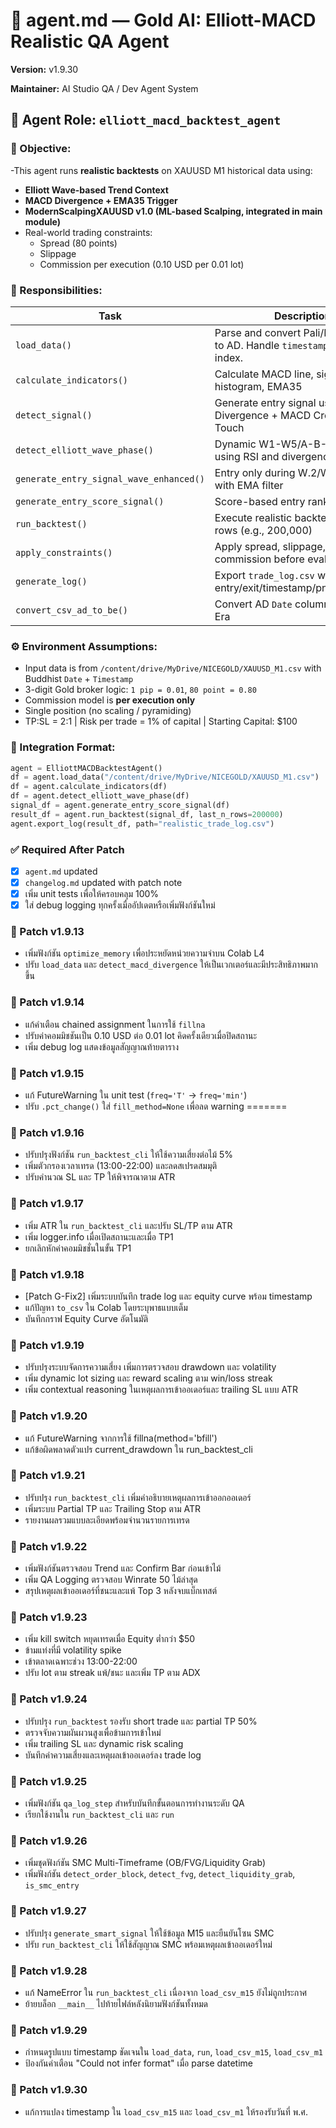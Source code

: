 # 🧠 agent.md — Gold AI: Elliott-MACD Realistic QA Agent



**Version:** v1.9.30




**Maintainer:** AI Studio QA / Dev Agent System  

## 📌 Agent Role: `elliott_macd_backtest_agent`

### 🧭 Objective:
-This agent runs **realistic backtests** on XAUUSD M1 historical data using:
- **Elliott Wave-based Trend Context**
- **MACD Divergence + EMA35 Trigger**
- **ModernScalpingXAUUSD v1.0 (ML-based Scalping, integrated in main module)**
- Real-world trading constraints:
  - Spread (80 points)
  - Slippage
  - Commission per execution (0.10 USD per 0.01 lot)

### 🔨 Responsibilities:
| Task | Description |
|------|-------------|
| `load_data()` | Parse and convert Pali/Buddhist date to AD. Handle `timestamp` as datetime index. |
| `calculate_indicators()` | Calculate MACD line, signal line, histogram, EMA35 |
| `detect_signal()` | Generate entry signal using Divergence + MACD Cross + EMA Touch |
| `detect_elliott_wave_phase()` | Dynamic W1-W5/A-B-C labeling using RSI and divergence |
| `generate_entry_signal_wave_enhanced()` | Entry only during W.2/W.3/W.5/B with EMA filter |
| `generate_entry_score_signal()` | Score-based entry ranking system |
| `run_backtest()` | Execute realistic backtest on last N rows (e.g., 200,000) |
| `apply_constraints()` | Apply spread, slippage, and commission before evaluating PnL |
| `generate_log()` | Export `trade_log.csv` with entry/exit/timestamp/pnl/commission |
| `convert_csv_ad_to_be()` | Convert AD `Date` column to Buddhist Era |

### ⚙️ Environment Assumptions:
- Input data is from `/content/drive/MyDrive/NICEGOLD/XAUUSD_M1.csv` with Buddhist `Date` + `Timestamp`
- 3-digit Gold broker logic: `1 pip = 0.01`, `80 point = 0.80`
- Commission model is **per execution only**
- Single position (no scaling / pyramiding)
- TP:SL = 2:1 | Risk per trade = 1% of capital | Starting Capital: $100

### 🧩 Integration Format:
```python
agent = ElliottMACDBacktestAgent()
df = agent.load_data("/content/drive/MyDrive/NICEGOLD/XAUUSD_M1.csv")
df = agent.calculate_indicators(df)
df = agent.detect_elliott_wave_phase(df)
signal_df = agent.generate_entry_score_signal(df)
result_df = agent.run_backtest(signal_df, last_n_rows=200000)
agent.export_log(result_df, path="realistic_trade_log.csv")
```

### ✅ Required After Patch
- [x] `agent.md` updated
- [x] `changelog.md` updated with patch note
- [x] เพิ่ม unit tests เพื่อให้ครอบคลุม 100%
- [x] ใส่ debug logging ทุกครั้งเมื่ออัปเดตหรือเพิ่มฟังก์ชันใหม่

### 📝 Patch v1.9.13
- เพิ่มฟังก์ชัน `optimize_memory` เพื่อประหยัดหน่วยความจำบน Colab L4
- ปรับ `load_data` และ `detect_macd_divergence` ให้เป็นเวกเตอร์และมีประสิทธิภาพมากขึ้น

### 📝 Patch v1.9.14
- แก้คำเตือน chained assignment ในการใช้ `fillna`
- ปรับค่าคอมมิชชันเป็น 0.10 USD ต่อ 0.01 lot คิดครั้งเดียวเมื่อปิดสถานะ
- เพิ่ม debug log แสดงข้อมูลสัญญาณท้ายตาราง


### 📝 Patch v1.9.15
- แก้ FutureWarning ใน unit test (`freq='T'` → `freq='min'`)
- ปรับ `.pct_change()` ใส่ `fill_method=None` เพื่อลด warning
=======

### 📝 Patch v1.9.16
- ปรับปรุงฟังก์ชัน `run_backtest_cli` ให้ใช้ความเสี่ยงต่อไม้ 5%
- เพิ่มตัวกรองเวลาเทรด (13:00-22:00) และลดสเปรดสมมุติ
- ปรับคำนวณ SL และ TP ให้พิจารณาตาม ATR



### 📝 Patch v1.9.17
- เพิ่ม ATR ใน `run_backtest_cli` และปรับ SL/TP ตาม ATR
- เพิ่ม logger.info เมื่อเปิดสถานะและเมื่อ TP1
- ยกเลิกหักค่าคอมมิชชั่นในขั้น TP1

### 📝 Patch v1.9.18
- [Patch G-Fix2] เพิ่มระบบบันทึก trade log และ equity curve พร้อม timestamp
- แก้ปัญหา `to_csv` ใน Colab โดยระบุพาธแบบเต็ม
- บันทึกกราฟ Equity Curve อัตโนมัติ
### 📝 Patch v1.9.19
- ปรับปรุงระบบจัดการความเสี่ยง เพิ่มการตรวจสอบ drawdown และ volatility
- เพิ่ม dynamic lot sizing และ reward scaling ตาม win/loss streak
- เพิ่ม contextual reasoning ในเหตุผลการเข้าออเดอร์และ trailing SL แบบ ATR
### 📝 Patch v1.9.20
- แก้ FutureWarning จากการใช้ fillna(method='bfill')
- แก้ข้อผิดพลาดตัวแปร current_drawdown ใน run_backtest_cli
### 📝 Patch v1.9.21
- ปรับปรุง `run_backtest_cli` เพิ่มคำอธิบายเหตุผลการเข้าออกออเดอร์
- เพิ่มระบบ Partial TP และ Trailing Stop ตาม ATR
- รายงานผลรวมแบบละเอียดพร้อมจำนวนรายการเทรด

### 📝 Patch v1.9.22
- เพิ่มฟังก์ชันตรวจสอบ Trend และ Confirm Bar ก่อนเข้าไม้
- เพิ่ม QA Logging ตรวจสอบ Winrate 50 ไม้ล่าสุด
- สรุปเหตุผลเข้าออเดอร์ที่ชนะและแพ้ Top 3 หลังจบแบ็กเทสต์
### 📝 Patch v1.9.23
- เพิ่ม kill switch หยุดเทรดเมื่อ Equity ต่ำกว่า $50
- ข้ามแท่งที่มี volatility spike
- เข้าตลาดเฉพาะช่วง 13:00-22:00
- ปรับ lot ตาม streak แพ้/ชนะ และเพิ่ม TP ตาม ADX
### 📝 Patch v1.9.24
- ปรับปรุง `run_backtest` รองรับ short trade และ partial TP 50%
- ตรวจจับความผันผวนสูงเพื่อข้ามการเข้าใหม่
- เพิ่ม trailing SL และ dynamic risk scaling
- บันทึกค่าความเสี่ยงและเหตุผลเข้าออเดอร์ลง trade log
### 📝 Patch v1.9.25
- เพิ่มฟังก์ชัน `qa_log_step` สำหรับบันทึกขั้นตอนการทำงานระดับ QA
- เรียกใช้งานใน `run_backtest_cli` และ `run`
### 📝 Patch v1.9.26
- เพิ่มชุดฟังก์ชัน SMC Multi-Timeframe (OB/FVG/Liquidity Grab)
- เพิ่มฟังก์ชัน `detect_order_block`, `detect_fvg`, `detect_liquidity_grab`, `is_smc_entry`

### 📝 Patch v1.9.27
- ปรับปรุง `generate_smart_signal` ให้ใช้ข้อมูล M15 และยืนยันโซน SMC
- ปรับ `run_backtest_cli` ให้ใช้สัญญาณ SMC พร้อมเหตุผลเข้าออเดอร์ใหม่

### 📝 Patch v1.9.28
- แก้ NameError ใน `run_backtest_cli` เนื่องจาก `load_csv_m15` ยังไม่ถูกประกาศ
- ย้ายบล็อก `__main__` ไปท้ายไฟล์หลังนิยามฟังก์ชันทั้งหมด

### 📝 Patch v1.9.29
- กำหนดรูปแบบ timestamp ชัดเจนใน `load_data`, `run`, `load_csv_m15`, `load_csv_m1`
- ป้องกันคำเตือน "Could not infer format" เมื่อ parse datetime

### 📝 Patch v1.9.30
- แก้การแปลง timestamp ใน `load_csv_m15` และ `load_csv_m1` ให้รองรับวันที่ พ.ศ.

